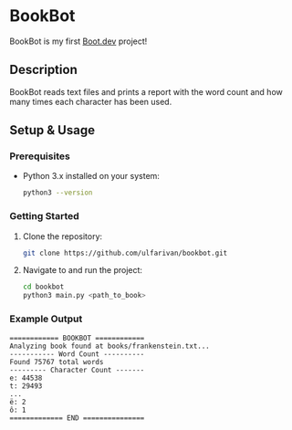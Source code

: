 # BookBot

BookBot is my first [Boot.dev](https://www.boot.dev) project!

## Description

BookBot reads text files and prints a report with the word count and how many times each character has been used.

## Setup & Usage

### Prerequisites

- Python 3.x installed on your system:

  ```bash
  python3 --version
  ```

### Getting Started

1. Clone the repository:

   ```bash
   git clone https://github.com/ulfarivan/bookbot.git
   ```

2. Navigate to and run the project:

   ```bash
   cd bookbot
   python3 main.py <path_to_book>
   ```

### Example Output

```
============ BOOKBOT ============
Analyzing book found at books/frankenstein.txt...
----------- Word Count ----------
Found 75767 total words
--------- Character Count -------
e: 44538
t: 29493
...
ë: 2
ô: 1
============= END ===============
```
